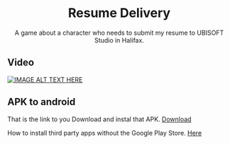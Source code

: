 <h1 align="center">Resume Delivery</h1> 

<p align="center">A game about a character who needs to submit my resume to UBISOFT Studio in Halifax.</p>

## Video
[![IMAGE ALT TEXT HERE](https://img.youtube.com/vi/ViFKGgLKpWc/0.jpg)](https://www.youtube.com/watch?v=ViFKGgLKpWc)

## APK to android

That is the link to you Download and instal that APK. [Download](https://github.com/Sopzak/ResumeDelivery/raw/main/APK/ResumeDelivery.apk)

How to install third party apps without the Google Play Store. [Here](https://www.androidauthority.com/how-to-install-apks-31494/)
